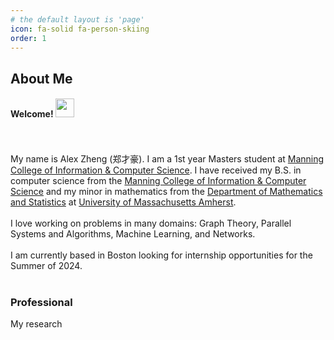 ```yaml
---
# the default layout is 'page'
icon: fa-solid fa-person-skiing
order: 1
---
```


## About Me

#### Welcome! <img src="https://media.giphy.com/media/hvRJCLFzcasrR4ia7z/giphy.gif" width="30px"/>
<br><br>
My name is Alex Zheng (郑才豪). I am a 1st year Masters student at <a href="https://www.cics.umass.edu/" target="_blank">Manning College of Information & Computer Science</a>. I have received my B.S. in computer science from the <a href="https://www.cics.umass.edu/" target="_blank">Manning College of Information & Computer Science</a> and my minor in mathematics from the <a href="https://www.umass.edu/mathematics-statistics/" target="_blank">Department of Mathematics and Statistics</a> at <a href="https://www.umass.edu/" target="_blank">University of Massachusetts Amherst</a>. 
<br><br>
I love working on problems in many domains: Graph Theory, Parallel Systems and Algorithms, Machine Learning, and Networks.
<br><br>
I am currently based in Boston looking for internship opportunities for the Summer of 2024. 
<br><br>

### Professional
My research 

